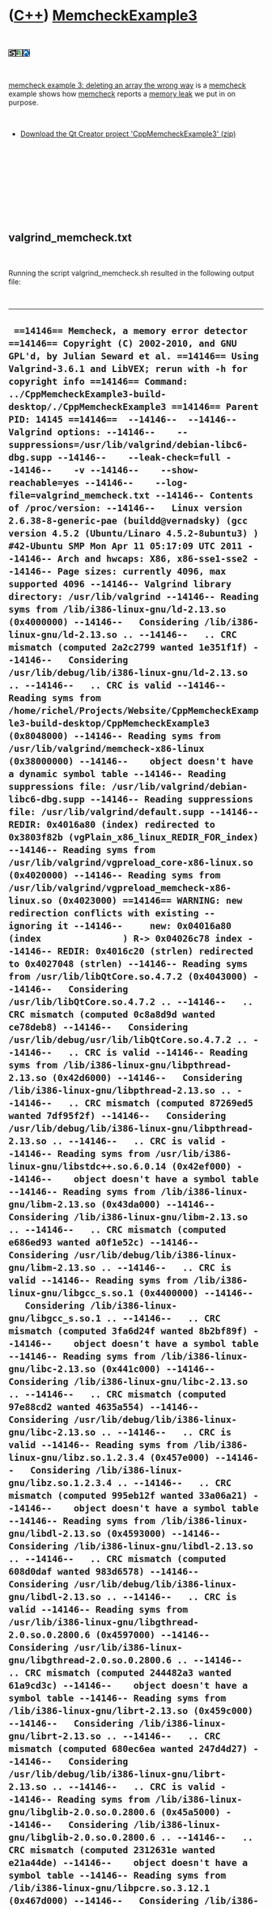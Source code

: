 
 

 

 

 

 

([C++](Cpp.md)) [MemcheckExample3](CppMemcheckExample3.md)
============================================================

 

![STL](PicStl.png)![Qt
Creator](PicQtCreator.png)![Lubuntu](PicLubuntu.png)

 

[memcheck example 3: deleting an array the wrong
way](CppMemcheckExample3.md) is a [memcheck](CppMemcheck.md) example
shows how [memcheck](CppMemcheck.md) reports a [memory
leak](CppMemoryLeak.md) we put in on purpose.

 

-   [Download the Qt Creator project
    'CppMemcheckExample3' (zip)](CppMemcheckExample3.zip)

 

 

 

 

 

valgrind\_memcheck.txt
----------------------

 

Running the script valgrind\_memcheck.sh resulted in the following
output file:

 

  -------------------------------------------------------------------------------------------------------------------------------------------------------------------------------------------------------------------------------------------------------------------------------------------------------------------------------------------------------------------------------------------------------------------------------------------------------------------------------------------------------------------------------------------------------------------------------------------------------------------------------------------------------------------------------------------------------------------------------------------------------------------------------------------------------------------------------------------------------------------------------------------------------------------------------------------------------------------------------------------------------------------------------------------------------------------------------------------------------------------------------------------------------------------------------------------------------------------------------------------------------------------------------------------------------------------------------------------------------------------------------------------------------------------------------------------------------------------------------------------------------------------------------------------------------------------------------------------------------------------------------------------------------------------------------------------------------------------------------------------------------------------------------------------------------------------------------------------------------------------------------------------------------------------------------------------------------------------------------------------------------------------------------------------------------------------------------------------------------------------------------------------------------------------------------------------------------------------------------------------------------------------------------------------------------------------------------------------------------------------------------------------------------------------------------------------------------------------------------------------------------------------------------------------------------------------------------------------------------------------------------------------------------------------------------------------------------------------------------------------------------------------------------------------------------------------------------------------------------------------------------------------------------------------------------------------------------------------------------------------------------------------------------------------------------------------------------------------------------------------------------------------------------------------------------------------------------------------------------------------------------------------------------------------------------------------------------------------------------------------------------------------------------------------------------------------------------------------------------------------------------------------------------------------------------------------------------------------------------------------------------------------------------------------------------------------------------------------------------------------------------------------------------------------------------------------------------------------------------------------------------------------------------------------------------------------------------------------------------------------------------------------------------------------------------------------------------------------------------------------------------------------------------------------------------------------------------------------------------------------------------------------------------------------------------------------------------------------------------------------------------------------------------------------------------------------------------------------------------------------------------------------------------------------------------------------------------------------------------------------------------------------------------------------------------------------------------------------------------------------------------------------------------------------------------------------------------------------------------------------------------------------------------------------------------------------------------------------------------------------------------------------------------------------------------------------------------------------------------------------------------------------------------------------------------------------------------------------------------------------------------------------------------------------------------------------------------------------------------------------------------------------------------------------------------------------------------------------------------------------------------------------------------------------------------------------------------------------------------------------------------------------------------------------------------------------------------------------------------------------------------------------------------------------------------------------------------------------------------------------------------------------------------------------------------------------------------------------------------------------------------------------------------------------------------------------------------------------------------------------------------------------------------------------------------------------------------------------------------------------------------------------------------------------------------------------------------------------------------------------------------------------------------------------------------------------------------------------------------------------------------------------------------------------------------------------------------------------------------------------------------------------------------------------------------------------------------------------------------------------------------------------------------------------------------------------------------------------------------------------------------------------------------------------------------------------------------------------------------------------------------------------------------------------------------------------------------------------------------------------------------------------------------------------------------------------------------------------------------------------------------------------------------------------------------------------------------------------------------------------------------------------------------------------------------------------------------------------------------------------------------------------------------------------------------------------------------------------------------------------------------------------------------------------------------------------------------------------------------------------------------------------------------------------------------------------------------------------------------------------------------------------------------------------------------------------------------------------------------------------------------------------------------------------------------------------------------------------------------------------------------------------------------------------------------------------------------------------------------------------------------------------------------------------------------------------------------------------------------------------------------------------------------------------------------------------------------------------------------------------------------------------------------------------------------------------------------------------------------------------------------------------------------------------------------------------------------------------------------------------------------------------------------------------------------------------------------------------------------------------------------------------------------------------------------------------------------------------------------------------------------------------------------------------------------------------------------------------------------------------------------------------------------------------------------------------------------------------------------------------------------------------------------------------------------------------------------------------------------------------------------------------------------------------------------------------------------------------------------------------------------------------------------------------------------------------------------------------------------------------------------------------------------------------------------------------------------------------------------------------------------------------------------------------------------------------------------------------------------------------------------------------------------------------------------------------------------------------------------------------------------------------------------------------------------------------------------------------------------------------------------------------------------------------------------------------------------------------------------------------------------------------------------------------
  ` ==14146== Memcheck, a memory error detector ==14146== Copyright (C) 2002-2010, and GNU GPL'd, by Julian Seward et al. ==14146== Using Valgrind-3.6.1 and LibVEX; rerun with -h for copyright info ==14146== Command: ../CppMemcheckExample3-build-desktop/./CppMemcheckExample3 ==14146== Parent PID: 14145 ==14146==  --14146--  --14146-- Valgrind options: --14146--    --suppressions=/usr/lib/valgrind/debian-libc6-dbg.supp --14146--    --leak-check=full --14146--    -v --14146--    --show-reachable=yes --14146--    --log-file=valgrind_memcheck.txt --14146-- Contents of /proc/version: --14146--   Linux version 2.6.38-8-generic-pae (buildd@vernadsky) (gcc version 4.5.2 (Ubuntu/Linaro 4.5.2-8ubuntu3) ) #42-Ubuntu SMP Mon Apr 11 05:17:09 UTC 2011 --14146-- Arch and hwcaps: X86, x86-sse1-sse2 --14146-- Page sizes: currently 4096, max supported 4096 --14146-- Valgrind library directory: /usr/lib/valgrind --14146-- Reading syms from /lib/i386-linux-gnu/ld-2.13.so (0x4000000) --14146--   Considering /lib/i386-linux-gnu/ld-2.13.so .. --14146--   .. CRC mismatch (computed 2a2c2799 wanted 1e351f1f) --14146--   Considering /usr/lib/debug/lib/i386-linux-gnu/ld-2.13.so .. --14146--   .. CRC is valid --14146-- Reading syms from /home/richel/Projects/Website/CppMemcheckExample3-build-desktop/CppMemcheckExample3 (0x8048000) --14146-- Reading syms from /usr/lib/valgrind/memcheck-x86-linux (0x38000000) --14146--    object doesn't have a dynamic symbol table --14146-- Reading suppressions file: /usr/lib/valgrind/debian-libc6-dbg.supp --14146-- Reading suppressions file: /usr/lib/valgrind/default.supp --14146-- REDIR: 0x4016a80 (index) redirected to 0x3803f82b (vgPlain_x86_linux_REDIR_FOR_index) --14146-- Reading syms from /usr/lib/valgrind/vgpreload_core-x86-linux.so (0x4020000) --14146-- Reading syms from /usr/lib/valgrind/vgpreload_memcheck-x86-linux.so (0x4023000) ==14146== WARNING: new redirection conflicts with existing -- ignoring it --14146--     new: 0x04016a80 (index               ) R-> 0x04026c78 index --14146-- REDIR: 0x4016c20 (strlen) redirected to 0x4027048 (strlen) --14146-- Reading syms from /usr/lib/libQtCore.so.4.7.2 (0x4043000) --14146--   Considering /usr/lib/libQtCore.so.4.7.2 .. --14146--   .. CRC mismatch (computed 0c8a8d9d wanted ce78deb8) --14146--   Considering /usr/lib/debug/usr/lib/libQtCore.so.4.7.2 .. --14146--   .. CRC is valid --14146-- Reading syms from /lib/i386-linux-gnu/libpthread-2.13.so (0x42d6000) --14146--   Considering /lib/i386-linux-gnu/libpthread-2.13.so .. --14146--   .. CRC mismatch (computed 87269ed5 wanted 7df95f2f) --14146--   Considering /usr/lib/debug/lib/i386-linux-gnu/libpthread-2.13.so .. --14146--   .. CRC is valid --14146-- Reading syms from /usr/lib/i386-linux-gnu/libstdc++.so.6.0.14 (0x42ef000) --14146--    object doesn't have a symbol table --14146-- Reading syms from /lib/i386-linux-gnu/libm-2.13.so (0x43da000) --14146--   Considering /lib/i386-linux-gnu/libm-2.13.so .. --14146--   .. CRC mismatch (computed e686ed93 wanted a0f1e52c) --14146--   Considering /usr/lib/debug/lib/i386-linux-gnu/libm-2.13.so .. --14146--   .. CRC is valid --14146-- Reading syms from /lib/i386-linux-gnu/libgcc_s.so.1 (0x4400000) --14146--   Considering /lib/i386-linux-gnu/libgcc_s.so.1 .. --14146--   .. CRC mismatch (computed 3fa6d24f wanted 8b2bf89f) --14146--    object doesn't have a symbol table --14146-- Reading syms from /lib/i386-linux-gnu/libc-2.13.so (0x441c000) --14146--   Considering /lib/i386-linux-gnu/libc-2.13.so .. --14146--   .. CRC mismatch (computed 97e88cd2 wanted 4635a554) --14146--   Considering /usr/lib/debug/lib/i386-linux-gnu/libc-2.13.so .. --14146--   .. CRC is valid --14146-- Reading syms from /lib/i386-linux-gnu/libz.so.1.2.3.4 (0x457e000) --14146--   Considering /lib/i386-linux-gnu/libz.so.1.2.3.4 .. --14146--   .. CRC mismatch (computed 995eb12f wanted 33a06a21) --14146--    object doesn't have a symbol table --14146-- Reading syms from /lib/i386-linux-gnu/libdl-2.13.so (0x4593000) --14146--   Considering /lib/i386-linux-gnu/libdl-2.13.so .. --14146--   .. CRC mismatch (computed 608d0daf wanted 983d6578) --14146--   Considering /usr/lib/debug/lib/i386-linux-gnu/libdl-2.13.so .. --14146--   .. CRC is valid --14146-- Reading syms from /usr/lib/i386-linux-gnu/libgthread-2.0.so.0.2800.6 (0x4597000) --14146--   Considering /usr/lib/i386-linux-gnu/libgthread-2.0.so.0.2800.6 .. --14146--   .. CRC mismatch (computed 244482a3 wanted 61a9cd3c) --14146--    object doesn't have a symbol table --14146-- Reading syms from /lib/i386-linux-gnu/librt-2.13.so (0x459c000) --14146--   Considering /lib/i386-linux-gnu/librt-2.13.so .. --14146--   .. CRC mismatch (computed 680ec6ea wanted 247d4d27) --14146--   Considering /usr/lib/debug/lib/i386-linux-gnu/librt-2.13.so .. --14146--   .. CRC is valid --14146-- Reading syms from /lib/i386-linux-gnu/libglib-2.0.so.0.2800.6 (0x45a5000) --14146--   Considering /lib/i386-linux-gnu/libglib-2.0.so.0.2800.6 .. --14146--   .. CRC mismatch (computed 2312631e wanted e21a44de) --14146--    object doesn't have a symbol table --14146-- Reading syms from /lib/i386-linux-gnu/libpcre.so.3.12.1 (0x467d000) --14146--   Considering /lib/i386-linux-gnu/libpcre.so.3.12.1 .. --14146--   .. CRC mismatch (computed 9e5ab3c1 wanted 29aaf7e3) --14146--    object doesn't have a symbol table --14146-- REDIR: 0x448ffb0 (strncmp) redirected to 0x4020479 (_vgnU_ifunc_wrapper) --14146-- REDIR: 0x4497140 (strstr) redirected to 0x4020479 (_vgnU_ifunc_wrapper) --14146-- REDIR: 0x4496db0 (__GI_strstr) redirected to 0x4028ef1 (strstr) --14146-- REDIR: 0x44900b0 (rindex) redirected to 0x4026acc (rindex) --14146-- REDIR: 0x439b650 (operator new(unsigned int)) redirected to 0x4026398 (operator new(unsigned int)) --14146-- REDIR: 0x448bef0 (malloc) redirected to 0x40267df (malloc) --14146-- REDIR: 0x439b790 (operator new[](unsigned int)) redirected to 0x4025ece (operator new[](unsigned int)) --14146-- REDIR: 0x4399510 (operator delete[](void*)) redirected to 0x4025504 (operator delete[](void*)) --14146-- REDIR: 0x43994b0 (operator delete(void*)) redirected to 0x4025882 (operator delete(void*)) ==14146== Mismatched free() / delete / delete [] ==14146==    at 0x4025907: operator delete(void*) (vg_replace_malloc.c:387) ==14146==    by 0x80485D9: Bad() (in /home/richel/Projects/Website/CppMemcheckExample3-build-desktop/CppMemcheckExample3) ==14146==    by 0x80485EF: main (in /home/richel/Projects/Website/CppMemcheckExample3-build-desktop/CppMemcheckExample3) ==14146==  Address 0x46be360 is 0 bytes inside a block of size 40 alloc'd ==14146==    at 0x4025F53: operator new[](unsigned int) (vg_replace_malloc.c:299) ==14146==    by 0x80485D1: Bad() (in /home/richel/Projects/Website/CppMemcheckExample3-build-desktop/CppMemcheckExample3) ==14146==    by 0x80485EF: main (in /home/richel/Projects/Website/CppMemcheckExample3-build-desktop/CppMemcheckExample3) ==14146==  ==14146== Mismatched free() / delete / delete [] ==14146==    at 0x4025907: operator delete(void*) (vg_replace_malloc.c:387) ==14146==    by 0x80485D9: Bad() (in /home/richel/Projects/Website/CppMemcheckExample3-build-desktop/CppMemcheckExample3) ==14146==    by 0x80485F9: main (in /home/richel/Projects/Website/CppMemcheckExample3-build-desktop/CppMemcheckExample3) ==14146==  Address 0x46be410 is 0 bytes inside a block of size 40 alloc'd ==14146==    at 0x4025F53: operator new[](unsigned int) (vg_replace_malloc.c:299) ==14146==    by 0x80485D1: Bad() (in /home/richel/Projects/Website/CppMemcheckExample3-build-desktop/CppMemcheckExample3) ==14146==    by 0x80485F9: main (in /home/richel/Projects/Website/CppMemcheckExample3-build-desktop/CppMemcheckExample3) ==14146==  --14146-- REDIR: 0x448c3b0 (free) redirected to 0x4025b6b (free) ==14146==  ==14146== HEAP SUMMARY: ==14146==     in use at exit: 0 bytes in 0 blocks ==14146==   total heap usage: 12 allocs, 12 frees, 496 bytes allocated ==14146==  ==14146== All heap blocks were freed -- no leaks are possible ==14146==  ==14146== ERROR SUMMARY: 2 errors from 2 contexts (suppressed: 33 from 6) ==14146==  ==14146== 1 errors in context 1 of 2: ==14146== Mismatched free() / delete / delete [] ==14146==    at 0x4025907: operator delete(void*) (vg_replace_malloc.c:387) ==14146==    by 0x80485D9: Bad() (in /home/richel/Projects/Website/CppMemcheckExample3-build-desktop/CppMemcheckExample3) ==14146==    by 0x80485F9: main (in /home/richel/Projects/Website/CppMemcheckExample3-build-desktop/CppMemcheckExample3) ==14146==  Address 0x46be410 is 0 bytes inside a block of size 40 alloc'd ==14146==    at 0x4025F53: operator new[](unsigned int) (vg_replace_malloc.c:299) ==14146==    by 0x80485D1: Bad() (in /home/richel/Projects/Website/CppMemcheckExample3-build-desktop/CppMemcheckExample3) ==14146==    by 0x80485F9: main (in /home/richel/Projects/Website/CppMemcheckExample3-build-desktop/CppMemcheckExample3) ==14146==  ==14146==  ==14146== 1 errors in context 2 of 2: ==14146== Mismatched free() / delete / delete [] ==14146==    at 0x4025907: operator delete(void*) (vg_replace_malloc.c:387) ==14146==    by 0x80485D9: Bad() (in /home/richel/Projects/Website/CppMemcheckExample3-build-desktop/CppMemcheckExample3) ==14146==    by 0x80485EF: main (in /home/richel/Projects/Website/CppMemcheckExample3-build-desktop/CppMemcheckExample3) ==14146==  Address 0x46be360 is 0 bytes inside a block of size 40 alloc'd ==14146==    at 0x4025F53: operator new[](unsigned int) (vg_replace_malloc.c:299) ==14146==    by 0x80485D1: Bad() (in /home/richel/Projects/Website/CppMemcheckExample3-build-desktop/CppMemcheckExample3) ==14146==    by 0x80485EF: main (in /home/richel/Projects/Website/CppMemcheckExample3-build-desktop/CppMemcheckExample3) ==14146==  --14146--  --14146-- used_suppression:     33 U1004-ARM-_dl_relocate_object ==14146==  ==14146== ERROR SUMMARY: 2 errors from 2 contexts (suppressed: 33 from 6)`
  -------------------------------------------------------------------------------------------------------------------------------------------------------------------------------------------------------------------------------------------------------------------------------------------------------------------------------------------------------------------------------------------------------------------------------------------------------------------------------------------------------------------------------------------------------------------------------------------------------------------------------------------------------------------------------------------------------------------------------------------------------------------------------------------------------------------------------------------------------------------------------------------------------------------------------------------------------------------------------------------------------------------------------------------------------------------------------------------------------------------------------------------------------------------------------------------------------------------------------------------------------------------------------------------------------------------------------------------------------------------------------------------------------------------------------------------------------------------------------------------------------------------------------------------------------------------------------------------------------------------------------------------------------------------------------------------------------------------------------------------------------------------------------------------------------------------------------------------------------------------------------------------------------------------------------------------------------------------------------------------------------------------------------------------------------------------------------------------------------------------------------------------------------------------------------------------------------------------------------------------------------------------------------------------------------------------------------------------------------------------------------------------------------------------------------------------------------------------------------------------------------------------------------------------------------------------------------------------------------------------------------------------------------------------------------------------------------------------------------------------------------------------------------------------------------------------------------------------------------------------------------------------------------------------------------------------------------------------------------------------------------------------------------------------------------------------------------------------------------------------------------------------------------------------------------------------------------------------------------------------------------------------------------------------------------------------------------------------------------------------------------------------------------------------------------------------------------------------------------------------------------------------------------------------------------------------------------------------------------------------------------------------------------------------------------------------------------------------------------------------------------------------------------------------------------------------------------------------------------------------------------------------------------------------------------------------------------------------------------------------------------------------------------------------------------------------------------------------------------------------------------------------------------------------------------------------------------------------------------------------------------------------------------------------------------------------------------------------------------------------------------------------------------------------------------------------------------------------------------------------------------------------------------------------------------------------------------------------------------------------------------------------------------------------------------------------------------------------------------------------------------------------------------------------------------------------------------------------------------------------------------------------------------------------------------------------------------------------------------------------------------------------------------------------------------------------------------------------------------------------------------------------------------------------------------------------------------------------------------------------------------------------------------------------------------------------------------------------------------------------------------------------------------------------------------------------------------------------------------------------------------------------------------------------------------------------------------------------------------------------------------------------------------------------------------------------------------------------------------------------------------------------------------------------------------------------------------------------------------------------------------------------------------------------------------------------------------------------------------------------------------------------------------------------------------------------------------------------------------------------------------------------------------------------------------------------------------------------------------------------------------------------------------------------------------------------------------------------------------------------------------------------------------------------------------------------------------------------------------------------------------------------------------------------------------------------------------------------------------------------------------------------------------------------------------------------------------------------------------------------------------------------------------------------------------------------------------------------------------------------------------------------------------------------------------------------------------------------------------------------------------------------------------------------------------------------------------------------------------------------------------------------------------------------------------------------------------------------------------------------------------------------------------------------------------------------------------------------------------------------------------------------------------------------------------------------------------------------------------------------------------------------------------------------------------------------------------------------------------------------------------------------------------------------------------------------------------------------------------------------------------------------------------------------------------------------------------------------------------------------------------------------------------------------------------------------------------------------------------------------------------------------------------------------------------------------------------------------------------------------------------------------------------------------------------------------------------------------------------------------------------------------------------------------------------------------------------------------------------------------------------------------------------------------------------------------------------------------------------------------------------------------------------------------------------------------------------------------------------------------------------------------------------------------------------------------------------------------------------------------------------------------------------------------------------------------------------------------------------------------------------------------------------------------------------------------------------------------------------------------------------------------------------------------------------------------------------------------------------------------------------------------------------------------------------------------------------------------------------------------------------------------------------------------------------------------------------------------------------------------------------------------------------------------------------------------------------------------------------------------------------------------------------------------------------------------------------------------------------------------------------------------------------------------------------------------------------------------------------------------------------------------------------------------------------------------------------------------------------------------------------------------------------------------------------------------------------------------------------------------------------------------------------------------------------------------------------------------------------------------------------------------------------------------------------------------------------------------------------------------------------------------------------------------

 

[valgrind](CppValgrind.md) did detect the [memory
leak](CppMemoryLeak.md) in [main](CppMain.md), but does not report
exactly which line caused this.

Technical facts
---------------

 

[Operating system(s) or programming environment(s)](CppOs.md)

-   ![Lubuntu](PicLubuntu.png) [Lubuntu](CppLubuntu.md) 15.04 (vivid)

[IDE(s)](CppIde.md):

-   ![Qt Creator](PicQtCreator.png) [Qt Creator](CppQtCreator.md) 3.1.1

[Project type](CppQtProjectType.md):

-   ![console](PicConsole.png) [Console
    application](CppConsoleApplication.md)

[C++ standard](CppStandard.md):

-   ![C++98](PicCpp98.png) [C++98](Cpp98.md)

[Compiler(s)](CppCompiler.md):

-   [G++](CppGpp.md) 4.9.2

[Libraries](CppLibrary.md) used:

-   ![STL](PicStl.png) [STL](CppStl.md): GNU ISO C++ Library, version
    4.9.2

 

 

 

 

 

[Qt project file](CppQtProjectFile.md): ./CppMemcheckExample3/CppMemcheckExample3.pro
--------------------------------------------------------------------------------------

 

  -------------------------------------------------------------------------------------------------------------------------------------------------------------------------------------------------------------------------------------------------------------------------------------------------------------------------------------------------------------------------------------------------------------------
  ` include(../../ConsoleApplication.pri) #Or use the code below # QT += core # QT += gui # greaterThan(QT_MAJOR_VERSION, 4): QT += widgets # CONFIG   += console # CONFIG   -= app_bundle # TEMPLATE = app # CONFIG(release, debug|release) { #   DEFINES += NDEBUG NTRACE_BILDERBIKKEL # } # QMAKE_CXXFLAGS += -std=c++11 -Wall -Wextra -Weffc++ # unix { #   QMAKE_CXXFLAGS += -Werror # }  SOURCES += main.cpp`
  -------------------------------------------------------------------------------------------------------------------------------------------------------------------------------------------------------------------------------------------------------------------------------------------------------------------------------------------------------------------------------------------------------------------

 

 

 

 

 

./CppMemcheckExample3/main.cpp
------------------------------

 

  ---------------------------------------------------------------------------------------------------------------------------------------------------------------------------------------------------------------
  ` void Good() {   int * p = new int[10];   delete[] p; }  void Bad() {   int * p = new int[10];   delete p; //Bad: memory leak, should call delete[] }  int main() {   Good();   Bad();   Good();   Bad(); }`
  ---------------------------------------------------------------------------------------------------------------------------------------------------------------------------------------------------------------

 

 

 

 

 

./CppMemcheckExample3/valgrind\_memcheck.sh
-------------------------------------------

 

  -------------------------------------------------------------------------------------------------------------------------------------------------------------
  ` #!/bin/sh valgrind --leak-check=full -v --show-reachable=yes --log-file=valgrind_memcheck.txt ../CppValgrindExample3-build-desktop/./CppValgrindExample3`
  -------------------------------------------------------------------------------------------------------------------------------------------------------------

 

 

 

 

 

 

